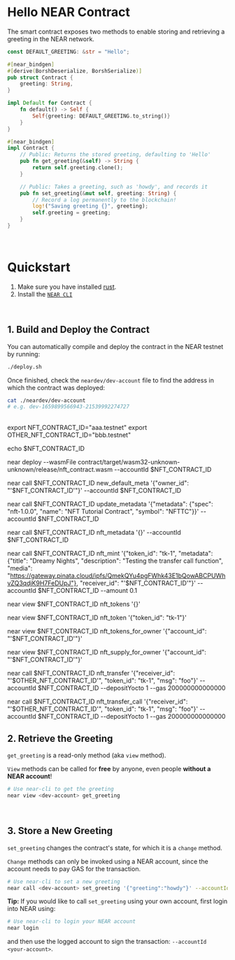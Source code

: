# Hello NEAR Contract

The smart contract exposes two methods to enable storing and retrieving a greeting in the NEAR network.

```rust
const DEFAULT_GREETING: &str = "Hello";

#[near_bindgen]
#[derive(BorshDeserialize, BorshSerialize)]
pub struct Contract {
    greeting: String,
}

impl Default for Contract {
    fn default() -> Self {
        Self{greeting: DEFAULT_GREETING.to_string()}
    }
}

#[near_bindgen]
impl Contract {
    // Public: Returns the stored greeting, defaulting to 'Hello'
    pub fn get_greeting(&self) -> String {
        return self.greeting.clone();
    }

    // Public: Takes a greeting, such as 'howdy', and records it
    pub fn set_greeting(&mut self, greeting: String) {
        // Record a log permanently to the blockchain!
        log!("Saving greeting {}", greeting);
        self.greeting = greeting;
    }
}
```

<br />

# Quickstart

1. Make sure you have installed [rust](https://rust.org/).
2. Install the [`NEAR CLI`](https://github.com/near/near-cli#setup)

<br />

## 1. Build and Deploy the Contract

You can automatically compile and deploy the contract in the NEAR testnet by running:

```bash
./deploy.sh
```

Once finished, check the `neardev/dev-account` file to find the address in which the contract was deployed:

```bash
cat ./neardev/dev-account
# e.g. dev-1659899566943-21539992274727
```

<br />
<!-- 1st -->
export NFT_CONTRACT_ID="aaa.testnet"
export OTHER_NFT_CONTRACT_ID="bbb.testnet"

echo $NFT_CONTRACT_ID

near deploy --wasmFile contract/target/wasm32-unknown-unknown/release/nft_contract.wasm --accountId $NFT_CONTRACT_ID

near call $NFT_CONTRACT_ID new_default_meta '{"owner_id": "'$NFT_CONTRACT_ID'"}' --accountId $NFT_CONTRACT_ID

near call $NFT_CONTRACT_ID update_metadata '{"metadata": {"spec": "nft-1.0.0", "name": "NFT Tutorial Contract", "symbol": "NFTTC"}}' --accountId $NFT_CONTRACT_ID

near call $NFT_CONTRACT_ID nft_metadata '{}' --accountId $NFT_CONTRACT_ID

near call $NFT_CONTRACT_ID nft_mint '{"token_id": "tk-1", "metadata": {"title": "Dreamy Nights", "description": "Testing the transfer call function", "media": "https://gateway.pinata.cloud/ipfs/QmekQYu4pgFWhk43E1bQowABCPUWhvZQ3qdjK9H7FeDUpJ"}, "receiver_id": "'$NFT_CONTRACT_ID'"}' --accountId $NFT_CONTRACT_ID --amount 0.1

near view $NFT_CONTRACT_ID nft_tokens '{}'

near view $NFT_CONTRACT_ID nft_token '{"token_id": "tk-1"}'

near view $NFT_CONTRACT_ID nft_tokens_for_owner '{"account_id": "'$NFT_CONTRACT_ID'"}'

near view $NFT_CONTRACT_ID nft_supply_for_owner '{"account_id": "'$NFT_CONTRACT_ID'"}'

near call $NFT_CONTRACT_ID nft_transfer '{"receiver_id": "'$OTHER_NFT_CONTRACT_ID'", "token_id": "tk-1", "msg": "foo"}' --accountId $NFT_CONTRACT_ID --depositYocto 1 --gas 200000000000000

near call $NFT_CONTRACT_ID nft_transfer_call '{"receiver_id": "'$OTHER_NFT_CONTRACT_ID'", "token_id": "tk-1", "msg": "foo"}' --accountId $NFT_CONTRACT_ID --depositYocto 1 --gas 200000000000000

## 2. Retrieve the Greeting

`get_greeting` is a read-only method (aka `view` method).

`View` methods can be called for **free** by anyone, even people **without a NEAR account**!

```bash
# Use near-cli to get the greeting
near view <dev-account> get_greeting
```

<br />

## 3. Store a New Greeting

`set_greeting` changes the contract's state, for which it is a `change` method.

`Change` methods can only be invoked using a NEAR account, since the account needs to pay GAS for the transaction.

```bash
# Use near-cli to set a new greeting
near call <dev-account> set_greeting '{"greeting":"howdy"}' --accountId <dev-account>
```

**Tip:** If you would like to call `set_greeting` using your own account, first login into NEAR using:

```bash
# Use near-cli to login your NEAR account
near login
```

and then use the logged account to sign the transaction: `--accountId <your-account>`.
